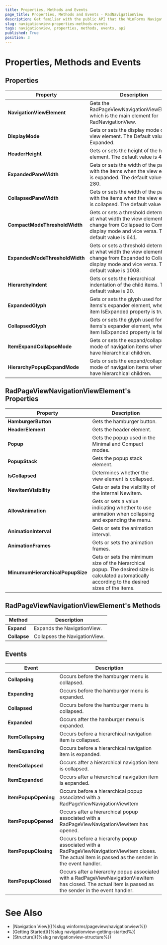 ```yaml
---
title: Properties, Methods and Events
page_title: Properties, Methods and Events - RadNavigationView
description: Get familiar with the public API that the WinForms NavigationView offers.   
slug: navigationview-properties-methods-events
tags: navigationview, properties, methods, events, api
published: True
position: 3 
---
```


# Properties, Methods and Events

## Properties

|Property|Description|
|----|----|
|**NavigationViewElement**|Gets the RadPageViewNavigationViewElement, which is the main element for RadNavigationView.|
|**DisplayMode**|Gets or sets the display mode of the view element. The Default value Expanded.|
|**HeaderHeight**|Gets or sets the height of the header element. The default value is 40.|
|**ExpandedPaneWidth**|Gets or sets the width of the pane with the items when the view element is expanded. The default value is 280.|
|**CollapsedPaneWidth**|Gets or sets the width of the pane with the items when the view element is collapsed. The default value is 40.|
|**CompactModeThresholdWidth**|Gets or sets a threshold determining at what width the view element will change from Collapsed to Compact display mode and vice versa. The default value is 641.|
|**ExpandedModeThresholdWidth**|Gets or sets a threshold determining at what width the view element will change from Expanded to Collapsed display mode and vice versa. The default value is 1008.|
|**HierarchyIndent**|Gets or sets the hierarchical indentation of the child items. The default value is 20.|
|**ExpandedGlyph**|Gets or sets the glyph used for the items's expander element, when the item IsExpanded property is true.|
|**CollapsedGlyph**|Gets or sets the glyph used for the items's expander element, when the item IsExpanded property is false.|
|**ItemExpandCollapseMode**|Gets or sets the expand/collapse mode of navigation items when they have hierarchical children.|
|**HierarchyPopupExpandMode**|Gets or sets the expand/collapse mode of navigation items when they have hierarchical children.|

## RadPageViewNavigationViewElement's Properties

|Property|Description|
|----|----|
|**HamburgerButton**|Gets the hamburger button.|
|**HeaderElement**|Gets the header element.|
|**Popup**|Gets the popup used in the Minimal and Compact modes.|
|**PopupStack**|Gets the popup stack element.|
|**IsCollapsed**|Determines whether the view element is collapsed.|
|**NewItemVisibility**|Gets or sets the visibility of the internal NewItem.|
|**AllowAnimation**|Gets or sets a value indicating whether to use animation when collapsing and expanding the menu.|
|**AnimationInterval**|Gets or sets the animation interval.|
|**AnimationFrames**|Gets or sets the animation frames.|
|**MinumumHierarchicalPopupSize**|Gets or sets the mimimum size of the hierarchical popup. The desired size is calculated automatically according to the desired sizes of the items.|

## RadPageViewNavigationViewElement's Methods

|Method|Description|
|----|----|
|**Expand**|Expands the NavigationView.|
|**Collapse**|Collapses the NavigationView.|


## Events

|Event|Description|
|----|----|
|**Collapsing**|Occurs before the hamburger menu is collapsed.|
|**Expanding**|Occurs before the hamburger menu is expanded.|
|**Collapsed**|Occurs before the hamburger menu is collapsed.|
|**Expanded**|Occurs after the hamburger menu is expanded.|
|**ItemCollapsing**|Occurs before a hierarchical navigation item is collapsed.|
|**ItemExpanding**|Occurs before a hierarchical navigation item is expanded.|
|**ItemCollapsed**|Occurs after a hierarchical navigation item is collapsed.|
|**ItemExpanded**|Occurs after a hierarchical navigation item is expanded.|
|**ItemPopupOpening**|Occurs before a hierarchical popup associated with a RadPageViewNavigationViewItem|
|**ItemPopupOpened**|Occurs after a hierarchical popup associated with a  RadPageViewNavigationViewItem has opened.|
|**ItemPopupClosing**|Occurs before a hierarchy popup associated with a RadPageViewNavigationViewItem closes. The actual item is passed as the sender in the event handler.|
|**ItemPopupClosed**|Occurs after a hierarchy popup associated with a RadPageViewNavigationViewItem has closed. The actual item is passed as the sender in the event handler.|
 

# See Also

* [Navigation View]({%slug winforms/pageview/navigationview%})	
* [Getting Started]({%slug navigationview-getting-started%}) 
* [Structure]({%slug navigationview-structure%})



